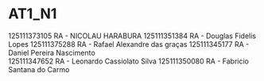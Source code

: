 # AT1_N1

125111373105 RA - NICOLAU HARABURA
125111351384 RA - Douglas Fidelis Lopes
125111375288 RA - Rafael Alexandre das graças
125111345177 RA - Daniel Pereira Nascimento     
125111347652 RA - Leonardo Cassiolato Silva
125111350080 RA - Fabricio Santana do Carmo
